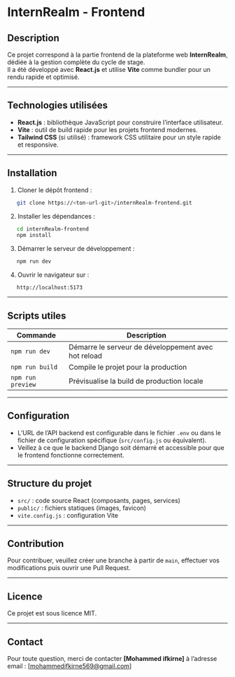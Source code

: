 # InternRealm - Frontend

## Description

Ce projet correspond à la partie frontend de la plateforme web **InternRealm**, dédiée à la gestion complète du cycle de stage.  
Il a été développé avec **React.js** et utilise **Vite** comme bundler pour un rendu rapide et optimisé.

---

## Technologies utilisées

- **React.js** : bibliothèque JavaScript pour construire l’interface utilisateur.
- **Vite** : outil de build rapide pour les projets frontend modernes.
- **Tailwind CSS** (si utilisé) : framework CSS utilitaire pour un style rapide et responsive.

---

## Installation

1. Cloner le dépôt frontend :
```bash
   git clone https://<ton-url-git>/internRealm-frontend.git
````

2. Installer les dépendances :

```bash
   cd internRealm-frontend
   npm install
```

3. Démarrer le serveur de développement :

```bash
   npm run dev
```

4. Ouvrir le navigateur sur :

```
   http://localhost:5173
```

---

## Scripts utiles

| Commande          | Description                                         |
| ----------------- | --------------------------------------------------- |
| `npm run dev`     | Démarre le serveur de développement avec hot reload |
| `npm run build`   | Compile le projet pour la production                |
| `npm run preview` | Prévisualise la build de production locale          |

---

## Configuration

* L’URL de l’API backend est configurable dans le fichier `.env` ou dans le fichier de configuration spécifique (`src/config.js` ou équivalent).
* Veillez à ce que le backend Django soit démarré et accessible pour que le frontend fonctionne correctement.

---

## Structure du projet

* `src/` : code source React (composants, pages, services)
* `public/` : fichiers statiques (images, favicon)
* `vite.config.js` : configuration Vite

---

## Contribution

Pour contribuer, veuillez créer une branche à partir de `main`, effectuer vos modifications puis ouvrir une Pull Request.

---

## Licence

Ce projet est sous licence MIT.

---

## Contact

Pour toute question, merci de contacter **\[Mohammed ifkirne]** à l’adresse email : \[[mohammedifkirne569@gmail.com](mailto:mohammedifkirne569@gmail.com)]